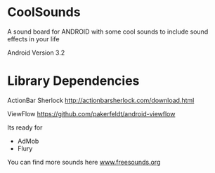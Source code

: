 CoolSounds
==========

A sound board for ANDROID with some cool sounds to include sound effects in your life

Android Version 3.2

Library Dependencies
==========

ActionBar Sherlock
http://actionbarsherlock.com/download.html

ViewFlow
https://github.com/pakerfeldt/android-viewflow

Its ready for
 - AdMob
 - Flury

You can find more sounds here www.freesounds.org
